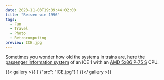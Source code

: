 ```yaml
---
date: 2023-11-03T19:39:44+02:00
title: "Reisen wie 1996"
tags:
  - Fun
  - Travel
  - Photo
  - Retrocomputing
preview: ICE.jpg
---
```


Sometimes you wonder how old the systems in trains are, here the [passenger information system](https://en.wikipedia.org/wiki/Passenger_information_system) of an ICE 1 with an [AMD 5x86 P-75 S](https://en.wikipedia.org/wiki/Am5x86) CPU.
<!--more-->

{{< gallery >}}
[
  {"src": "ICE.jpg"}
]
{{</ gallery >}}
